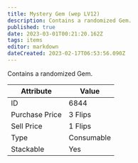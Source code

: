 ```yaml
---
title: Mystery Gem (wep LV12)
description: Contains a randomized Gem.
published: true
date: 2023-03-01T00:21:20.162Z
tags: items
editor: markdown
dateCreated: 2023-02-17T06:53:56.090Z
---
```


Contains a randomized Gem.

|Attribute|Value|
|-|-|
|ID|6844|
|Purchase Price|3 Flips|
|Sell Price|1 Flips|
|Type|Consumable|
|Stackable|Yes|

